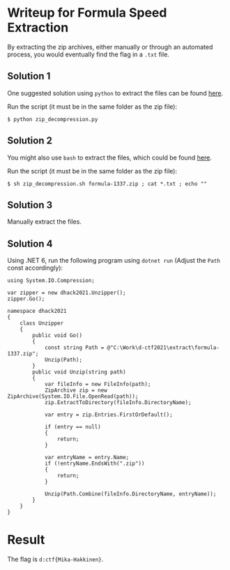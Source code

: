 # Writeup for Formula Speed Extraction
By extracting the zip archives, either manually or through an automated process, you would eventually find the flag in a `.txt` file.

## Solution 1
One suggested solution using `python` to extract the files can be found [here](examples/zip_decompression.py).

Run the script (it must be in the same folder as the zip file):

```
$ python zip_decompression.py
```

## Solution 2
You might also use `bash` to extract the files, which could be found [here](examples/zip_decompression.sh).

Run the script (it must be in the same folder as the zip file):

```
$ sh zip_decompression.sh formula-1337.zip ; cat *.txt ; echo ""
```


## Solution 3
Manually extract the files.

## Solution 4

Using .NET 6, run the following program using `dotnet run` (Adjust the `Path` const accordingly):

```
using System.IO.Compression;

var zipper = new dhack2021.Unzipper();
zipper.Go();

namespace dhack2021
{
    class Unzipper
    {
        public void Go()
        {
            const string Path = @"C:\Work\d-ctf2021\extract\formula-1337.zip";
            Unzip(Path);
        }
        public void Unzip(string path)
        {
            var fileInfo = new FileInfo(path);
            ZipArchive zip = new ZipArchive(System.IO.File.OpenRead(path));
            zip.ExtractToDirectory(fileInfo.DirectoryName);

            var entry = zip.Entries.FirstOrDefault();

            if (entry == null)
            {
                return;
            }

            var entryName = entry.Name;
            if (!entryName.EndsWith(".zip"))
            {
                return;
            }

            Unzip(Path.Combine(fileInfo.DirectoryName, entryName));
        }
    }
}
```

# Result
The flag is `d:ctf{Mika-Hakkinen}`.
